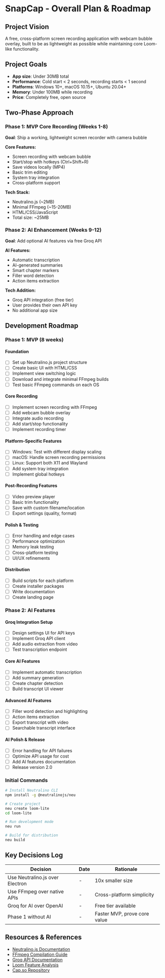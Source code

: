 # SnapCap - Overall Plan & Roadmap

## Project Vision
A free, cross-platform screen recording application with webcam bubble overlay, built to be as lightweight as possible while maintaining core Loom-like functionality.

## Project Goals
- **App size**: Under 30MB total
- **Performance**: Cold start < 2 seconds, recording starts < 1 second
- **Platforms**: Windows 10+, macOS 10.15+, Ubuntu 20.04+
- **Memory**: Under 100MB while recording
- **Price**: Completely free, open source

## Two-Phase Approach

### Phase 1: MVP Core Recording (Weeks 1-8)
**Goal**: Ship a working, lightweight screen recorder with camera bubble

**Core Features:**
- Screen recording with webcam bubble
- Start/stop with hotkeys (Ctrl+Shift+R)
- Save videos locally (MP4)
- Basic trim editing
- System tray integration
- Cross-platform support

**Tech Stack:**
- Neutralino.js (~2MB)
- Minimal FFmpeg (~15-20MB)
- HTML/CSS/JavaScript
- Total size: ~25MB

### Phase 2: AI Enhancement (Weeks 9-12)
**Goal**: Add optional AI features via free Groq API

**AI Features:**
- Automatic transcription
- AI-generated summaries
- Smart chapter markers
- Filler word detection
- Action items extraction

**Tech Addition:**
- Groq API integration (free tier)
- User provides their own API key
- No additional app size

## Development Roadmap

### Phase 1: MVP (8 weeks)

#### Foundation
- [ ] Set up Neutralino.js project structure
- [ ] Create basic UI with HTML/CSS
- [ ] Implement view switching logic
- [ ] Download and integrate minimal FFmpeg builds
- [ ] Test basic FFmpeg commands on each OS

#### Core Recording
- [ ] Implement screen recording with FFmpeg
- [ ] Add webcam bubble overlay
- [ ] Integrate audio recording
- [ ] Add start/stop functionality
- [ ] Implement recording timer

#### Platform-Specific Features
- [ ] Windows: Test with different display scaling
- [ ] macOS: Handle screen recording permissions
- [ ] Linux: Support both X11 and Wayland
- [ ] Add system tray integration
- [ ] Implement global hotkeys

#### Post-Recording Features
- [ ] Video preview player
- [ ] Basic trim functionality
- [ ] Save with custom filename/location
- [ ] Export settings (quality, format)

#### Polish & Testing
- [ ] Error handling and edge cases
- [ ] Performance optimization
- [ ] Memory leak testing
- [ ] Cross-platform testing
- [ ] UI/UX refinements

#### Distribution
- [ ] Build scripts for each platform
- [ ] Create installer packages
- [ ] Write documentation
- [ ] Create landing page

### Phase 2: AI Features

#### Groq Integration Setup
- [ ] Design settings UI for API keys
- [ ] Implement Groq API client
- [ ] Add audio extraction from video
- [ ] Test transcription endpoint

#### Core AI Features
- [ ] Implement automatic transcription
- [ ] Add summary generation
- [ ] Create chapter detection
- [ ] Build transcript UI viewer

#### Advanced AI Features
- [ ] Filler word detection and highlighting
- [ ] Action items extraction
- [ ] Export transcript with video
- [ ] Searchable transcript interface

#### AI Polish & Release
- [ ] Error handling for API failures
- [ ] Optimize API usage for cost
- [ ] Add AI features documentation
- [ ] Release version 2.0

### Initial Commands
```bash
# Install Neutralino CLI
npm install -g @neutralinojs/neu

# Create project
neu create loom-lite
cd loom-lite

# Run development mode
neu run

# Build for distribution
neu build
```

## Key Decisions Log

| Decision | Date | Rationale |
|----------|------|-----------|
| Use Neutralino.js over Electron | - | 10x smaller size |
| Use FFmpeg over native APIs | - | Cross-platform simplicity |
| Groq for AI over OpenAI | - | Free tier available |
| Phase 1 without AI | - | Faster MVP, prove core value |

## Resources & References

- [Neutralino.js Documentation](https://neutralino.js.org/docs/)
- [FFmpeg Compilation Guide](https://trac.ffmpeg.org/wiki/CompilationGuide)
- [Groq API Documentation](https://console.groq.com/docs)
- [Loom Feature Analysis](https://www.loom.com/features)
- [Cap.so Repository](https://github.com/cap-so/cap)